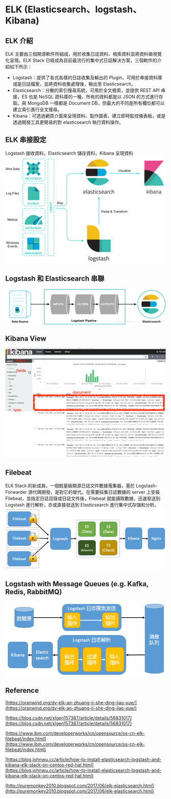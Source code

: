 # ELK (Elasticsearch、logstash、Kibana)

## ELK 介紹

ELK 主要由三個開源軟件所組成，用於收集日誌資料、檢索資料並將資料做視覺化呈現。ELK Stack 已經成為目前最流行的集中式日誌解决方案，三個軟件的介紹如下所示：

<ul>
<li>Logstash：提供了各式各樣的日誌收集及輸出的 Plugin，可用於串接資料庫或是日誌檔案，並將資料收集處理後，輸出至 Elasticsearch。</li>
<li>Elasticsearch：分散的索引搜尋系統，可用於全文檢索，並提供 REST API 串接，ES 也是 NoSQL 資料庫的一種，所有的資料都是以 JSON 的方式進行存取。與 MongoDB 一樣都是 Document DB，但最大的不同是所有欄位都可以建立索引進行全文搜尋。</li>
<li>Kibana：可透過網頁介面來呈現資料、製作圖表、建立即時監控儀表板，或是透過開發工具更簡易的對 elasticsearch 執行資料操作。</li>
</ul>

## ELK 串接設定

Logstash 接收資料，Elasticsearch 儲存資料，Kibana 呈現資料
![architecture](/images/architecture.png)

## Logstash 和 Elasticsearch 串聯
![pipeline](/images/pipeline.png)

## Kibana View
![kibana](/images/kibana.png)

## Filebeat
ELK Stack 的新成員，一個輕量級開源日誌文件數據蒐集器，基於 Logstash-Forwarder 源代碼開發，是對它的替代。在需要採集日誌數據的 server 上安裝 Filebeat，並指定日誌目錄或日誌文件後，Filebeat 就能讀取數據，迅速發送到 Logstash 進行解析，亦或直接發送到 Elasticsearch 進行集中式存儲和分析。
![filebeat](/images/filebeat.png)

## Logstash with Message Queues (e.g. Kafka, Redis, RabbitMQ)
![message_queue](/images/message_queue.png)


## Reference

[https://oranwind.org/dv-elk-an-zhuang-ji-she-ding-jiao-xue/](https://oranwind.org/dv-elk-an-zhuang-ji-she-ding-jiao-xue/)

[https://blog.csdn.net/xlgen157387/article/details/56831017](https://blog.csdn.net/xlgen157387/article/details/56831017)

[https://www.ibm.com/developerworks/cn/opensource/os-cn-elk-filebeat/index.html](https://www.ibm.com/developerworks/cn/opensource/os-cn-elk-filebeat/index.html)

[https://blog.johnwu.cc/article/how-to-install-elasticsearch-logstash-and-kibana-elk-stack-on-centos-red-hat.html](https://blog.johnwu.cc/article/how-to-install-elasticsearch-logstash-and-kibana-elk-stack-on-centos-red-hat.html)

[http://puremonkey2010.blogspot.com/2017/06/elk-elasticsearch.html](http://puremonkey2010.blogspot.com/2017/06/elk-elasticsearch.html)
